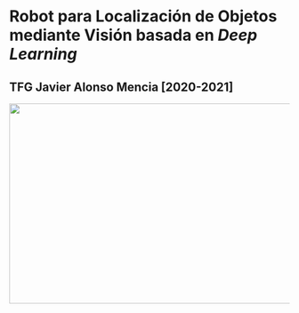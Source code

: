 # Robot para Localización de Objetos mediante Visión basada en _Deep Learning_
## TFG Javier Alonso Mencia [2020-2021]

<img src="https://github.com/javilonso/TFG-2021-CocheRobot/blob/main/img/main.png" width="640" height="360" />
